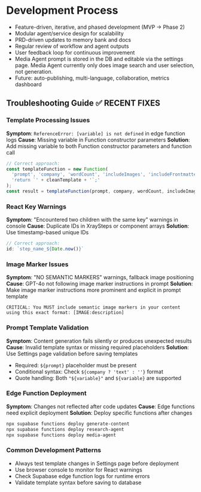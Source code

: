 # Development Process

- Feature-driven, iterative, and phased development (MVP → Phase 2)
- Modular agent/service design for scalability
- PRD-driven updates to memory bank and docs
- Regular review of workflow and agent outputs
- User feedback loop for continuous improvement
- Media Agent prompt is stored in the DB and editable via the settings page. Media Agent currently only does image search and user selection, not generation.
- Future: auto-publishing, multi-language, collaboration, metrics dashboard

## Troubleshooting Guide ✅ RECENT FIXES

### Template Processing Issues
**Symptom**: `ReferenceError: [variable] is not defined` in edge function logs
**Cause**: Missing variable in Function constructor parameters
**Solution**: Add missing variable to both Function constructor parameters and function call
```typescript
// Correct approach:
const templateFunction = new Function(
  'prompt', 'company', 'wordCount', 'includeImages', 'includeFrontmatter',
  'return `' + cleanTemplate + '`;'
);
const result = templateFunction(prompt, company, wordCount, includeImages, includeFrontmatter);
```

### React Key Warnings
**Symptom**: "Encountered two children with the same key" warnings in console
**Cause**: Duplicate IDs in XraySteps or component arrays
**Solution**: Use timestamp-based unique IDs
```typescript
// Correct approach:
id: `step_name_${Date.now()}`
```

### Image Marker Issues
**Symptom**: "NO SEMANTIC MARKERS" warnings, fallback image positioning
**Cause**: GPT-4o not following image marker instructions in prompt
**Solution**: Make image marker instructions more prominent and explicit in prompt template
```
CRITICAL: You MUST include semantic image markers in your content using this exact format: [IMAGE:description]
```

### Prompt Template Validation
**Symptom**: Content generation fails silently or produces unexpected results
**Cause**: Invalid template syntax or missing required placeholders
**Solution**: Use Settings page validation before saving templates
- Required: `${prompt}` placeholder must be present
- Conditional syntax: Check `${company ? 'text' : ''}` format
- Quote handling: Both `"${variable}"` and `${variable}` are supported

### Edge Function Deployment
**Symptom**: Changes not reflected after code updates
**Cause**: Edge functions need explicit deployment
**Solution**: Deploy specific functions after changes
```bash
npx supabase functions deploy generate-content
npx supabase functions deploy research-agent
npx supabase functions deploy media-agent
```

### Common Development Patterns
- Always test template changes in Settings page before deployment
- Use browser console to monitor for React warnings
- Check Supabase edge function logs for runtime errors
- Validate template syntax before saving to database
